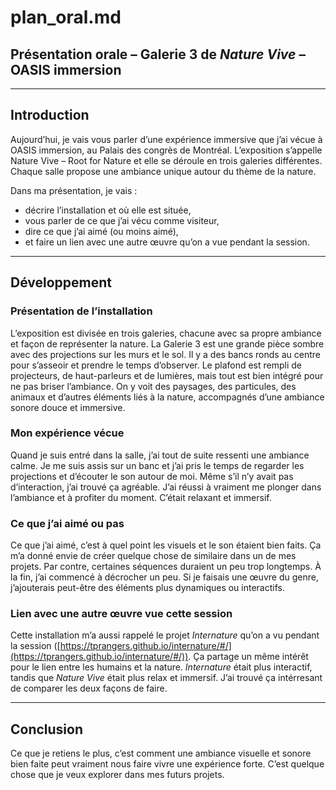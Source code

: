 # plan_oral.md  
## Présentation orale – Galerie 3 de *Nature Vive* – OASIS immersion

---

## Introduction

Aujourd’hui, je vais vous parler d’une expérience immersive que j’ai vécue à OASIS immersion, au Palais des congrès de Montréal. L’exposition s’appelle Nature Vive – Root for Nature et elle se déroule en trois galeries différentes. Chaque salle propose une ambiance unique autour du thème de la nature.

Dans ma présentation, je vais :
- décrire l’installation et où elle est située,
- vous parler de ce que j’ai vécu comme visiteur,
- dire ce que j’ai aimé (ou moins aimé),
- et faire un lien avec une autre œuvre qu’on a vue pendant la session.

---

## Développement

### Présentation de l’installation

L’exposition est divisée en trois galeries, chacune avec sa propre ambiance et façon de représenter la nature. La Galerie 3 est une grande pièce sombre avec des projections sur les murs et le sol. Il y a des bancs ronds au centre pour s’asseoir et prendre le temps d’observer. Le plafond est rempli de projecteurs, de haut-parleurs et de lumières, mais tout est bien intégré pour ne pas briser l’ambiance. On y voit des paysages, des particules, des animaux et d’autres éléments liés à la nature, accompagnés d’une ambiance sonore douce et immersive.

### Mon expérience vécue

Quand je suis entré dans la salle, j’ai tout de suite ressenti une ambiance calme. Je me suis assis sur un banc et j’ai pris le temps de regarder les projections et d’écouter le son autour de moi. Même s’il n’y avait pas d’interaction, j’ai trouvé ça agréable. J’ai réussi à vraiment me plonger dans l’ambiance et à profiter du moment. C’était relaxant et immersif.

### Ce que j’ai aimé ou pas

Ce que j’ai aimé, c’est à quel point les visuels et le son étaient bien faits. Ça m’a donné envie de créer quelque chose de similaire dans un de mes projets. Par contre, certaines séquences duraient un peu trop longtemps. À la fin, j’ai commencé à décrocher un peu. Si je faisais une œuvre du genre, j’ajouterais peut-être des éléments plus dynamiques ou interactifs.

### Lien avec une autre œuvre vue cette session

Cette installation m’a aussi rappelé le projet *Internature* qu’on a vu pendant la session ([https://tprangers.github.io/internature/#/](https://tprangers.github.io/internature/#/)). Ça partage un même intérêt pour le lien entre les humains et la nature. *Internature* était plus interactif, tandis que *Nature Vive* était plus relax et immersif. J’ai trouvé ça intérresant de comparer les deux façons de faire.

---

## Conclusion

Ce que je retiens le plus, c’est comment une ambiance visuelle et sonore bien faite peut vraiment nous faire vivre une expérience forte. C’est quelque chose que je veux explorer dans mes futurs projets.

